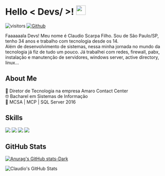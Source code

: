 <h1> Hello < Devs/ >! <img src = "https://raw.githubusercontent.com/MartinHeinz/MartinHeinz/master/wave.gif" width = 30px> </h1>
<p align='center'>
</p>

![visitors](https://vbr.wocr.tk/badge?page_id=claudioscarpafilho.claudioscarpafilho&color=00cf00)
[![Github](https://img.shields.io/github/followers/claudioscarpafilho?label=Follow&style=social)](https://github.com/claudioscarpafilho)

<div size='25px'>Faaaaaala Devs! Meu nome é Claudio Scarpa Filho. Sou de São Paulo/SP, tenho 34 anos e trabalho com tecnologia desde os 14.</div>
<div size='25px'>Além de desenvolvimento de sistemas, nessa minha jornada no mundo da tecnologia já fiz de tudo um pouco. Já trabalhei com redes, firewall, pabx, instalação e manutenção de servidores, windows server, active directory, linux... </div>

<h2> About Me </h2>
<div>💼 Diretor de Tecnologia na empresa Amaro Contact Center </div>
<div>🤓 Bacharel em Sistemas de Informação </div>
<div>📘 MCSA | MCP | SQL Server 2016 </div>
 
<h2> Skills </h2>
<img src="https://skillicons.dev/icons?i=nodejs,js,ts,react,jquery" />
<img src="https://skillicons.dev/icons?i=py,flask" />
<img src="https://skillicons.dev/icons?i=mysql,redis,mongodb" />
<img src="https://skillicons.dev/icons?i=git,github,linux,nginx,wordpress" />
 
<h2> GitHub Stats </h2>
 
[![Anurag's GitHub stats-Dark](https://github-readme-stats.vercel.app/api?username=claudioscarpafilho&show_icons=true&theme=dark#gh-dark-mode-only)](https://github.com/claudioscarpafilho/github-readme-stats#gh-dark-mode-only)
 
<img align="center" src="https://github-readme-stats.vercel.app/api?username=claudioscarpafilho&show_icons=true&line_height=27&count_private=true&title_color=ffffff&text_color=c9cacc&icon_color=2bbc8a&bg_color=1d1f21" alt="Claudio's GitHub Stats" />
